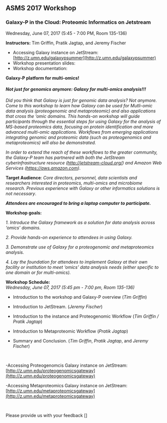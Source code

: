 ## **ASMS 2017 Workshop**

### **Galaxy-P in the Cloud: Proteomic Informatics on Jetstream**
Wednesday, June 07, 2017 (5:45 - 7:00 PM, Room 135-136) 

**Instructors:** Tim Griffin, Pratik Jagtap, and Jeremy Fischer

- Accessing Galaxy instance on JetStream: [http://z.umn.edu/galaxypsummer](http://z.umn.edu/galaxypsummer)
- Workshop presentation slides: []()
- Workshop documentation: []()

**Galaxy-P platform for multi-omics!**

#### ***Not just for genomics anymore: Galaxy for multi-omics analysis!!!*** 
_Did you think that Galaxy is just for genomic data analysis? Not anymore. Come to this workshop to learn how Galaxy can be used for Mutli-omic data analysis (proteogenomic and metaproteomic) and also applications that cross the ‘omic domains. This hands-on workshop will guide participants through the essential steps for using Galaxy for the analysis of MS-based proteomics data, focusing on protein identification and more advanced multi-omic applications. Workflows from emerging applications integrating genomic and proteomic data (such as proteogenomics and metaproteomics) will also be demonstrated._

_In order to extend the reach of these workflows to the greater community, the Galaxy-P team has partnered with both the JetStream cyberinfrastructure resource (http://jetstream-cloud.org/) and Amazon Web Services (https://aws.amazon.com)_.  

**Target Audience**: _Core directors, personnel, data scientists and researchers interested in proteomics, multi-omics and microbiome research. Previous experience with Galaxy or other informatics solutions is not necessary_.


**_Attendees are encouraged to bring a laptop computer to participate._**
<br>

**Workshop goals:**

_1. Introduce the Galaxy framework as a solution for data analysis across ‘omics’ domains._

_2. Provide hands-on experience to attendees in using Galaxy._

_3. Demonstrate use of Galaxy for a proteogenomic and metaproteomics analysis._

_4. Lay the foundation for attendees to implement Galaxy at their own facility or institution to meet ‘omics’ data analysis needs (either specific to one domain or for multi-omics)._

**Workshop Schedule:**
<br>
 _Wednesday, June 07, 2017 (5:45 pm - 7:00 pm, Room 135-136)_
 
- Introduction to the workshop and Galaxy-P overview (_Tim Griffin_)
 
- Introduction to JetStream. (_Jeremy Fischer_)
 
- Introduction to the instance and Proteogenomic Workflow (_Tim Griffin / Pratik Jagtap_)
 
- Introduction to Metaproteomic Workflow (_Pratik Jagtap_)
 
- Summary and Conclusion. (_Tim Griffin_, _Pratik Jagtap_, and _Jeremy Fischer_)

<br>

-Accessing Proteogenomcis Galaxy instance on JetStream: [http://z.umn.edu/proteogenomicsgateway](http://z.umn.edu/proteogenomicsgateway)

-Accessing Metaproteomics Galaxy instance on JetStream: [http://z.umn.edu/metaproteomicsgateway](http://z.umn.edu/metaproteomicsgateway)

<br>

Please provide us with your feedback []


